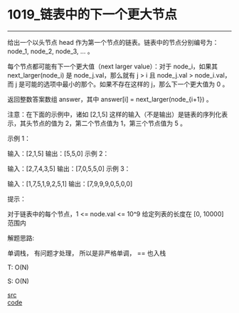 # 1019_链表中的下一个更大节点

---


给出一个以头节点 head 作为第一个节点的链表。链表中的节点分别编号为：node_1, node_2, node_3, ... 。

每个节点都可能有下一个更大值（next larger value）：对于 node_i，如果其 next_larger(node_i) 是 node_j.val，那么就有 j > i 且  node_j.val > node_i.val，而 j 是可能的选项中最小的那个。如果不存在这样的 j，那么下一个更大值为 0 。

返回整数答案数组 answer，其中 answer[i] = next_larger(node_{i+1}) 。

注意：在下面的示例中，诸如 [2,1,5] 这样的输入（不是输出）是链表的序列化表示，其头节点的值为 2，第二个节点值为 1，第三个节点值为 5 。

 

示例 1：

输入：[2,1,5]
输出：[5,5,0]
示例 2：

输入：[2,7,4,3,5]
输出：[7,0,5,5,0]
示例 3：

输入：[1,7,5,1,9,2,5,1]
输出：[7,9,9,9,0,5,0,0]
 

提示：

对于链表中的每个节点，1 <= node.val <= 10^9
给定列表的长度在 [0, 10000] 范围内


解题思路:

单调栈， 有问题才处理， 所以是非严格单调， == 也入栈

T: O(N)

S: O(N)

[src](https://leetcode-cn.com/problems/next-greater-node-in-linked-list/) <br>
[code](code/1019.c) <br>

